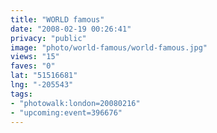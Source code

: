```yaml
---
title: "WORLD famous"
date: "2008-02-19 00:26:41"
privacy: "public"
image: "photo/world-famous/world-famous.jpg"
views: "15"
faves: "0"
lat: "51516681"
lng: "-205543"
tags:
- "photowalk:london=20080216"
- "upcoming:event=396676"
---
```


